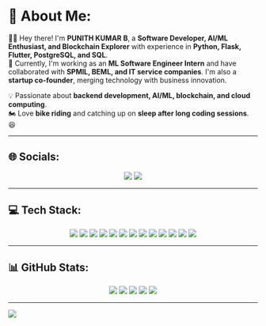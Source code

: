 # 💫 About Me:
🙋‍♂️ Hey there! I'm **PUNITH KUMAR B**, a **Software Developer, AI/ML Enthusiast, and Blockchain Explorer** with experience in **Python, Flask, Flutter, PostgreSQL, and SQL**.  
🚀 Currently, I'm working as an **ML Software Engineer Intern** and have collaborated with **SPMIL, BEML, and IT service companies**. I'm also a **startup co-founder**, merging technology with business innovation.  

💡 Passionate about **backend development, AI/ML, blockchain, and cloud computing**.  
🏍️ Love **bike riding** and catching up on **sleep after long coding sessions**. 😆  

---

## 🌐 Socials:
<p align="center">
    <a href="https://www.linkedin.com/in/punith-kumar-b-969915355"><img src="https://img.shields.io/badge/LinkedIn-%230077B5.svg?style=for-the-badge&logo=linkedin&logoColor=white"></a>
    <a href="https://github.com/PunithKumar"><img src="https://img.shields.io/badge/GitHub-%23121011.svg?style=for-the-badge&logo=github&logoColor=white"></a>
</p>

---

## 💻 Tech Stack:
<p align="center">
    <img src="https://img.shields.io/badge/c-%2300599C.svg?style=for-the-badge&logo=c&logoColor=white">
    <img src="https://img.shields.io/badge/java-%23ED8B00.svg?style=for-the-badge&logo=openjdk&logoColor=white">
    <img src="https://img.shields.io/badge/html5-%23E34F26.svg?style=for-the-badge&logo=html5&logoColor=white">
    <img src="https://img.shields.io/badge/css3-%231572B6.svg?style=for-the-badge&logo=css3&logoColor=white">
    <img src="https://img.shields.io/badge/javascript-%23F7DF1E.svg?style=for-the-badge&logo=javascript&logoColor=black">
    <img src="https://img.shields.io/badge/node.js-%23339933.svg?style=for-the-badge&logo=node.js&logoColor=white">
    <img src="https://img.shields.io/badge/python-3670A0?style=for-the-badge&logo=python&logoColor=ffdd54">
    <img src="https://img.shields.io/badge/flask-%23000.svg?style=for-the-badge&logo=flask&logoColor=white">
    <img src="https://img.shields.io/badge/django-%23092E20.svg?style=for-the-badge&logo=django&logoColor=white">
    <img src="https://img.shields.io/badge/postgresql-%23316192.svg?style=for-the-badge&logo=postgresql&logoColor=white">
    <img src="https://img.shields.io/badge/sql-%23007396.svg?style=for-the-badge&logo=sqlite&logoColor=white">
    <img src="https://img.shields.io/badge/flutter-%2302569B.svg?style=for-the-badge&logo=flutter&logoColor=white">
    <img src="https://img.shields.io/badge/blockchain-%23000000.svg?style=for-the-badge&logo=ethereum&logoColor=white">
</p>

---

## 📊 GitHub Stats:
<p align="center">
    <img src="http://github-profile-summary-cards.vercel.app/api/cards/profile-details?username=BOSS-009&theme=onedark">
    <img src="http://github-profile-summary-cards.vercel.app/api/cards/stats?username=BOSS-009&theme=onedark">
    <img src="https://github-readme-streak-stats.herokuapp.com/?user=BOSS-009&theme=dark&hide_border=false">
    <img src="https://github-readme-stats.vercel.app/api?username=BOSS-009&show_icons=true&theme=dark&include_all_commits=true">
    <img src="http://github-profile-summary-cards.vercel.app/api/cards/repos-per-language?username=BOSS-009&theme=onedark">
</p>



---

[![](https://visitcount.itsvg.in/api?id=PunithKumar&icon=0&color=0)](https://visitcount.itsvg.in)

<!-- Proudly created with GPRM ( https://gprm.itsvg.in ) -->
